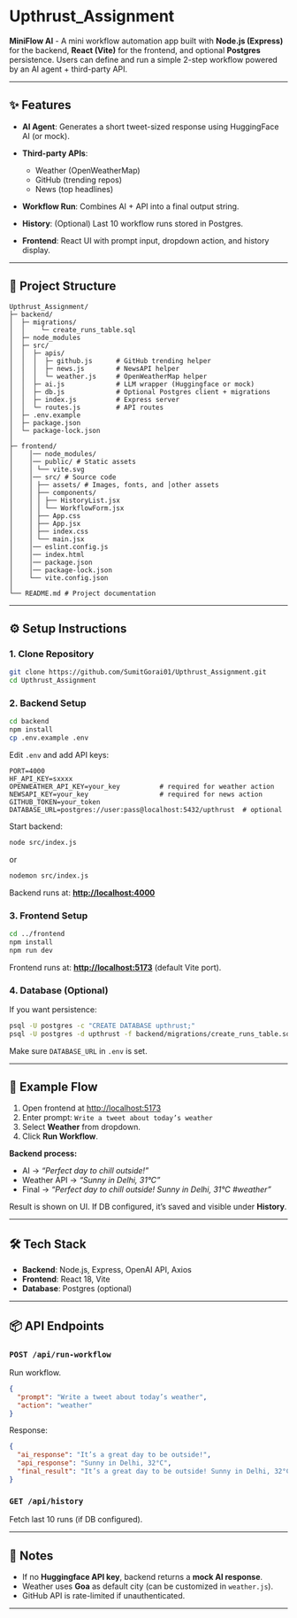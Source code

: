 # Upthrust\_Assignment

**MiniFlow AI** - A mini workflow automation app built with **Node.js (Express)** for the backend, **React (Vite)** for the frontend, and optional **Postgres** persistence. Users can define and run a simple 2-step workflow powered by an AI agent + third-party API.

---

[](./homepage.png)
[](./historypage.png)

## ✨ Features

* **AI Agent**: Generates a short tweet-sized response using HuggingFace AI (or mock).
* **Third-party APIs**:

  * Weather (OpenWeatherMap)
  * GitHub (trending repos)
  * News (top headlines)
* **Workflow Run**: Combines AI + API into a final output string.
* **History**: (Optional) Last 10 workflow runs stored in Postgres.
* **Frontend**: React UI with prompt input, dropdown action, and history display.

---

## 📂 Project Structure

```
Upthrust_Assignment/
├─ backend/
│  ├─ migrations/
│  │    └─ create_runs_table.sql
│  ├─ node_modules
│  ├─ src/
│  │  ├─ apis/
│  │  │  ├─ github.js      # GitHub trending helper
│  │  │  ├─ news.js        # NewsAPI helper
│  │  │  └─ weather.js     # OpenWeatherMap helper
│  │  ├─ ai.js             # LLM wrapper (Huggingface or mock)
│  │  ├─ db.js             # Optional Postgres client + migrations
│  │  ├─ index.js          # Express server
│  │  └─ routes.js         # API routes
│  ├─ .env.example
│  ├─ package.json
│  └─ package-lock.json
│
├─ frontend/
│    │── node_modules/
│    │── public/ # Static assets
│    │ └── vite.svg
│    │── src/ # Source code
│    │ ├── assets/ # Images, fonts, and │other assets
│    │ ├── components/
│    │ │ ├── HistoryList.jsx
│    │ │ └── WorkflowForm.jsx
│    │ ├── App.css 
│    │ ├── App.jsx 
│    │ ├── index.css
│    │ └── main.jsx 
│    │── eslint.config.js 
│    │── index.html 
│    │── package.json 
│    │── package-lock.json
│    └── vite.config.json
│
└── README.md # Project documentation
```

---

## ⚙️ Setup Instructions

### 1. Clone Repository

```bash
git clone https://github.com/SumitGorai01/Upthrust_Assignment.git
cd Upthrust_Assignment
```

### 2. Backend Setup

```bash
cd backend
npm install
cp .env.example .env
```

Edit `.env` and add API keys:

```env
PORT=4000
HF_API_KEY=sxxxx                      
OPENWEATHER_API_KEY=your_key          # required for weather action
NEWSAPI_KEY=your_key                  # required for news action
GITHUB_TOKEN=your_token               
DATABASE_URL=postgres://user:pass@localhost:5432/upthrust  # optional
```

Start backend:

```bash
node src/index.js
```
or
```bash
nodemon src/index.js
```

Backend runs at: **[http://localhost:4000](http://localhost:4000)**

### 3. Frontend Setup

```bash
cd ../frontend
npm install
npm run dev
```

Frontend runs at: **[http://localhost:5173](http://localhost:5173)** (default Vite port).

### 4. Database (Optional)

If you want persistence:

```bash
psql -U postgres -c "CREATE DATABASE upthrust;"
psql -U postgres -d upthrust -f backend/migrations/create_runs_table.sql
```

Make sure `DATABASE_URL` in `.env` is set.

---

## 🚀 Example Flow

1. Open frontend at [http://localhost:5173](http://localhost:5173)
2. Enter prompt: `Write a tweet about today’s weather`
3. Select **Weather** from dropdown.
4. Click **Run Workflow**.

**Backend process:**

* AI → *“Perfect day to chill outside!”*
* Weather API → *“Sunny in Delhi, 31°C”*
* Final → *“Perfect day to chill outside! Sunny in Delhi, 31°C #weather”*

Result is shown on UI. If DB configured, it’s saved and visible under **History**.

---

## 🛠 Tech Stack

* **Backend**: Node.js, Express, OpenAI API, Axios
* **Frontend**: React 18, Vite
* **Database**: Postgres (optional)

---

## 📦 API Endpoints

### `POST /api/run-workflow`

Run workflow.

```json
{
  "prompt": "Write a tweet about today’s weather",
  "action": "weather"
}
```

Response:

```json
{
  "ai_response": "It’s a great day to be outside!",
  "api_response": "Sunny in Delhi, 32°C",
  "final_result": "It’s a great day to be outside! Sunny in Delhi, 32°C #weather"
}
```

### `GET /api/history`

Fetch last 10 runs (if DB configured).

---

## 📝 Notes

* If no **Huggingface API key**, backend returns a **mock AI response**.
* Weather uses **Goa** as default city (can be customized in `weather.js`).
* GitHub API is rate-limited if unauthenticated.

---
